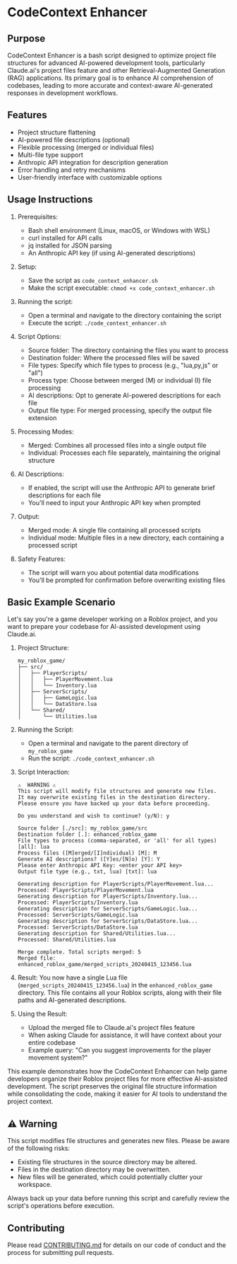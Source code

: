 # CodeContext Enhancer

## Purpose

CodeContext Enhancer is a bash script designed to optimize project file structures for advanced AI-powered development tools, particularly Claude.ai's project files feature and other Retrieval-Augmented Generation (RAG) applications. Its primary goal is to enhance AI comprehension of codebases, leading to more accurate and context-aware AI-generated responses in development workflows.

## Features

- Project structure flattening
- AI-powered file descriptions (optional)
- Flexible processing (merged or individual files)
- Multi-file type support
- Anthropic API integration for description generation
- Error handling and retry mechanisms
- User-friendly interface with customizable options

## Usage Instructions

1. Prerequisites:

   - Bash shell environment (Linux, macOS, or Windows with WSL)
   - curl installed for API calls
   - jq installed for JSON parsing
   - An Anthropic API key (if using AI-generated descriptions)

2. Setup:

   - Save the script as `code_context_enhancer.sh`
   - Make the script executable: `chmod +x code_context_enhancer.sh`

3. Running the script:

   - Open a terminal and navigate to the directory containing the script
   - Execute the script: `./code_context_enhancer.sh`

4. Script Options:

   - Source folder: The directory containing the files you want to process
   - Destination folder: Where the processed files will be saved
   - File types: Specify which file types to process (e.g., "lua,py,js" or "all")
   - Process type: Choose between merged (M) or individual (I) file processing
   - AI descriptions: Opt to generate AI-powered descriptions for each file
   - Output file type: For merged processing, specify the output file extension

5. Processing Modes:

   - Merged: Combines all processed files into a single output file
   - Individual: Processes each file separately, maintaining the original structure

6. AI Descriptions:

   - If enabled, the script will use the Anthropic API to generate brief descriptions for each file
   - You'll need to input your Anthropic API key when prompted

7. Output:

   - Merged mode: A single file containing all processed scripts
   - Individual mode: Multiple files in a new directory, each containing a processed script

8. Safety Features:
   - The script will warn you about potential data modifications
   - You'll be prompted for confirmation before overwriting existing files

## Basic Example Scenario

Let's say you're a game developer working on a Roblox project, and you want to prepare your codebase for AI-assisted development using Claude.ai.

1. Project Structure:

   ```
   my_roblox_game/
   ├── src/
   │   ├── PlayerScripts/
   │   │   ├── PlayerMovement.lua
   │   │   └── Inventory.lua
   │   ├── ServerScripts/
   │   │   ├── GameLogic.lua
   │   │   └── DataStore.lua
   │   └── Shared/
   │       └── Utilities.lua
   ```

2. Running the Script:

   - Open a terminal and navigate to the parent directory of `my_roblox_game`
   - Run the script: `./code_context_enhancer.sh`

3. Script Interaction:

   ```
   ⚠️  WARNING ⚠️
   This script will modify file structures and generate new files.
   It may overwrite existing files in the destination directory.
   Please ensure you have backed up your data before proceeding.

   Do you understand and wish to continue? (y/N): y

   Source folder [./src]: my_roblox_game/src
   Destination folder [.]: enhanced_roblox_game
   File types to process (comma-separated, or 'all' for all types) [all]: lua
   Process files ([M]erged/[I]ndividual) [M]: M
   Generate AI descriptions? ([Y]es/[N]o) [Y]: Y
   Please enter Anthropic API Key: <enter your API key>
   Output file type (e.g., txt, lua) [txt]: lua

   Generating description for PlayerScripts/PlayerMovement.lua...
   Processed: PlayerScripts/PlayerMovement.lua
   Generating description for PlayerScripts/Inventory.lua...
   Processed: PlayerScripts/Inventory.lua
   Generating description for ServerScripts/GameLogic.lua...
   Processed: ServerScripts/GameLogic.lua
   Generating description for ServerScripts/DataStore.lua...
   Processed: ServerScripts/DataStore.lua
   Generating description for Shared/Utilities.lua...
   Processed: Shared/Utilities.lua

   Merge complete. Total scripts merged: 5
   Merged file: enhanced_roblox_game/merged_scripts_20240415_123456.lua
   ```

4. Result:
   You now have a single Lua file (`merged_scripts_20240415_123456.lua`) in the `enhanced_roblox_game` directory. This file contains all your Roblox scripts, along with their file paths and AI-generated descriptions.

5. Using the Result:
   - Upload the merged file to Claude.ai's project files feature
   - When asking Claude for assistance, it will have context about your entire codebase
   - Example query: "Can you suggest improvements for the player movement system?"

This example demonstrates how the CodeContext Enhancer can help game developers organize their Roblox project files for more effective AI-assisted development. The script preserves the original file structure information while consolidating the code, making it easier for AI tools to understand the project context.

## ⚠️ Warning

This script modifies file structures and generates new files. Please be aware of the following risks:

- Existing file structures in the source directory may be altered.
- Files in the destination directory may be overwritten.
- New files will be generated, which could potentially clutter your workspace.

Always back up your data before running this script and carefully review the script's operations before execution.

## Contributing

Please read [CONTRIBUTING.md](CONTRIBUTING.md) for details on our code of conduct and the process for submitting pull requests.
